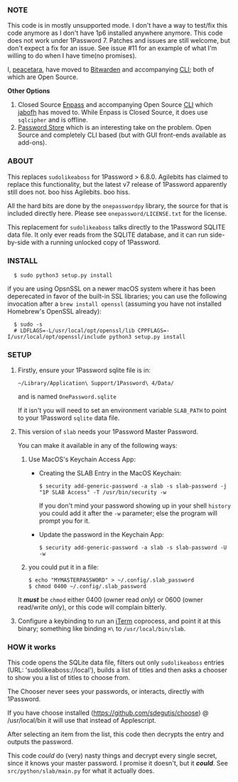 ### NOTE

This code is in mostly unsupported mode.  I don't have a way to test/fix this code anymore as I don't have 1p6 installed anywhere anymore.  This code does not work under 1Password 7.  Patches and issues are still welcome, but don't expect a fix for an issue. See issue #11 for an example of what I'm willing to do when I have time(no promises).

I, [peacetara](https://github.com/peacetara), have moved to [Bitwarden](https://www.bitwarden.com) and accompanying [CLI](https://fossil.birl.ca/bitwarden-cli/home); both of which are Open Source.

**Other Options**

1. Closed Source [Enpass](http://enpass.io/) and accompanying Open Source [CLI](https://github.com/HazCod/enpass-cli) which [jabofh](https://github.com/jabofh) has moved to. While Enpass is Closed Source, it does use `sqlcipher` and is offline.
2. [Password Store](https://www.passwordstore.org/) which is an interesting take on the problem. Open Source and completely CLI based (but with GUI front-ends available as add-ons).

### ABOUT

This replaces `sudolikeaboss` for 1Password > 6.8.0. Agilebits has claimed to replace this functionality, but the latest v7 release of 1Password apparently still does not. boo hiss Agilebits. boo hiss.

All the hard bits are done by the `onepasswordpy` library, the source for that is included directly here. Please see `onepassword/LICENSE.txt` for the license.

This replacement for `sudolikeaboss` talks directly to the 1Password SQLITE data file.
It only ever reads from the SQLITE database, and it can run side-by-side with a running unlocked copy of 1Password.

### INSTALL

```
  $ sudo python3 setup.py install
```

if you are using OpsnSSL on a newer macOS system where it has been deperecated in favor of the built-in SSL libraries; you can use the following invocation after a `brew install openssl` (assuming you have not installed Homebrew's OpenSSL already):

```
  $ sudo -s  
  # LDFLAGS=-L/usr/local/opt/openssl/lib CPPFLAGS=-I/usr/local/opt/openssl/include python3 setup.py install
```

### SETUP

  1. Firstly, ensure your 1Password sqlite file is in:

     ```
     ~/Library/Application\ Support/1Password\ 4/Data/
     ```

     and is named `OnePassword.sqlite`
  
     If it isn't you will need to set an environment variable `SLAB_PATH` to point to your 1Password `sqlite` data file.

  2. This version of `slab` needs your 1Password Master Password.
  
     You can make it available in any of the following ways:
  
     1. Use MacOS's Keychain Access App:
  
        * Creating the SLAB Entry in the MacOS Keychain:

           ```
           $ security add-generic-password -a slab -s slab-password -j "1P SLAB Access" -T /usr/bin/security -w
           ```

           If you don't mind your password showing up in your shell `history` you could add it after the `-w` parameter; else the program will prompt you for it.

        * Update the password in the Keychain App:

           ```
           $ security add-generic-password -a slab -s slab-password -U -w
           ```

     2. you could put it in a file:

        ```
        $ echo "MYMASTERPASSWORD" > ~/.config/.slab_password
        $ chmod 0400 ~/.config/.slab_password
        ```

     It ***must*** be `chmod` either 0400 (owner read *only*) or 0600 (owner read/write *only*), or this code will complain bitterly.

  3. Configure a keybinding to run an [iTerm](https://www.iterm2.com) coprocess, and point it at this binary; something like binding `⌘\` to `/usr/local/bin/slab`.

### HOW it works

  This code opens the SQLite data file, filters out only `sudolikeaboss` entries (URL: 'sudolikeaboss://local'), builds a list of titles and then asks a chooser to show you a list of titles to choose from.
  
  The Chooser never sees your passwords, or interacts, directly with 1Password.

  If you have choose installed (https://github.com/sdegutis/choose) @ /usr/local/bin it will use that instead of Applescript.
  
  After selecting an item from the list, this code then decrypts the entry and outputs the password.

  This code *could* do (very) nasty things and decrypt every single secret, since it knows your master password. I promise it doesn't, but it ***could***. See `src/python/slab/main.py` for what it actually does.
